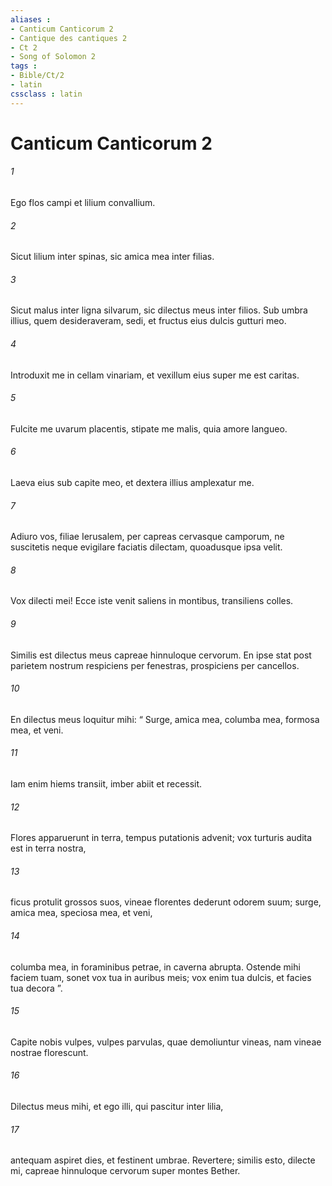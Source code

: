 ```yaml
---
aliases : 
- Canticum Canticorum 2
- Cantique des cantiques 2
- Ct 2
- Song of Solomon 2
tags : 
- Bible/Ct/2
- latin
cssclass : latin
---
```


# Canticum Canticorum 2

###### 1
Ego flos campi et lilium convallium.
###### 2
Sicut lilium inter spinas, sic amica mea inter filias.
###### 3
Sicut malus inter ligna silvarum, sic dilectus meus inter filios. Sub umbra illius, quem desideraveram, sedi, et fructus eius dulcis gutturi meo.
###### 4
Introduxit me in cellam vinariam, et vexillum eius super me est caritas.
###### 5
Fulcite me uvarum placentis, stipate me malis, quia amore langueo.
###### 6
Laeva eius sub capite meo, et dextera illius amplexatur me.
###### 7
Adiuro vos, filiae Ierusalem, per capreas cervasque camporum, ne suscitetis neque evigilare faciatis dilectam, quoadusque ipsa velit.
###### 8
Vox dilecti mei! Ecce iste venit saliens in montibus, transiliens colles.
###### 9
Similis est dilectus meus capreae hinnuloque cervorum. En ipse stat post parietem nostrum respiciens per fenestras, prospiciens per cancellos.
###### 10
En dilectus meus loquitur mihi: “ Surge, amica mea, columba mea, formosa mea, et veni.
###### 11
Iam enim hiems transiit, imber abiit et recessit.
###### 12
Flores apparuerunt in terra, tempus putationis advenit; vox turturis audita est in terra nostra,
###### 13
ficus protulit grossos suos, vineae florentes dederunt odorem suum; surge, amica mea, speciosa mea, et veni,
###### 14
columba mea, in foraminibus petrae, in caverna abrupta. Ostende mihi faciem tuam, sonet vox tua in auribus meis; vox enim tua dulcis, et facies tua decora ”.
###### 15
Capite nobis vulpes, vulpes parvulas, quae demoliuntur vineas, nam vineae nostrae florescunt.
###### 16
Dilectus meus mihi, et ego illi, qui pascitur inter lilia,
###### 17
antequam aspiret dies, et festinent umbrae. Revertere; similis esto, dilecte mi, capreae hinnuloque cervorum super montes Bether.
